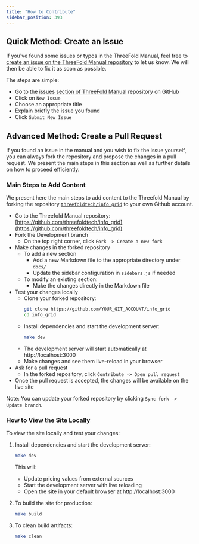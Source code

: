 ```yaml
---
title: "How to Contribute"
sidebar_position: 393
---
```




## Quick Method: Create an Issue

If you've found some issues or typos in the ThreeFold Manual, feel free to [create an issue on the ThreeFold Manual repository](https://github.com/threefoldtech/info_grid/issues) to let us know. We will then be able to fix it as soon as possible.

The steps are simple:

* Go to the [issues section of ThreeFold Manual](https://github.com/threefoldtech/info_grid/issues) repository on GitHub
* Click on `New Issue`
* Choose an appropriate title
* Explain briefly the issue you found
* Click `Submit New Issue`



## Advanced Method: Create a Pull Request

If you found an issue in the manual and you wish to fix the issue yourself, you can always fork the repository and propose the changes in a pull request. We present the main steps in this section as well as further details on how to proceed efficiently.



### Main Steps to Add Content

We present here the main steps to add content to the Threefold Manual by forking the repository [`threefoldtech/info_grid`](https://github.com/threefoldtech/info_grid) to your own Github account.

* Go to the Threefold Manual repository: [https://github.com/threefoldtech/info_grid](https://github.com/threefoldtech/info_grid)
* Fork the Development branch
  * On the top right corner, click `Fork -> Create a new fork`
* Make changes in the forked repository
   * To add a new section
      * Add a new Markdown file to the appropriate directory under `docs/`
      * Update the sidebar configuration in `sidebars.js` if needed
   * To modify an existing section:
     * Make the changes directly in the Markdown file
* Test your changes locally
  * Clone your forked repository:
    ```bash
    git clone https://github.com/YOUR_GIT_ACCOUNT/info_grid
    cd info_grid
    ```
  * Install dependencies and start the development server:
    ```bash
    make dev
    ```
  * The development server will start automatically at http://localhost:3000
  * Make changes and see them live-reload in your browser
* Ask for a pull request
  * In the forked repository, click `Contribute -> Open pull request`
* Once the pull request is accepted, the changes will be available on the live site

Note: You can update your forked repository by clicking `Sync fork -> Update branch`.



### How to View the Site Locally

To view the site locally and test your changes:

1. Install dependencies and start the development server:
   ```bash
   make dev
   ```
   This will:
   - Update pricing values from external sources
   - Start the development server with live reloading
   - Open the site in your default browser at http://localhost:3000

2. To build the site for production:
   ```bash
   make build
   ```

3. To clean build artifacts:
   ```bash
   make clean
   ```
